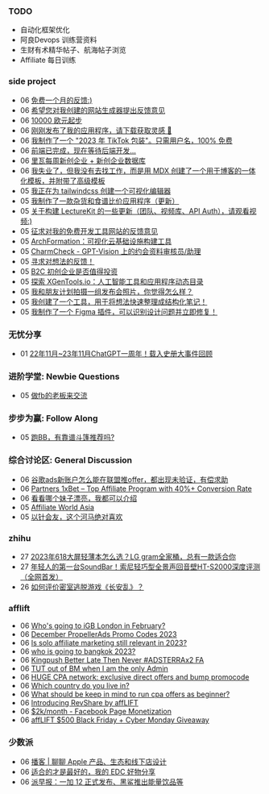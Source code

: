 ### TODO
-  自动化框架优化
-  阿良Devops 训练营资料
-  生财有术精华帖子、航海帖子浏览
-  Affiliate 每日训练

### side project
<!-- sideproject:START -->
-  06 [免费一个月的反馈:&rpar;](https://www.reddit.com/r/SideProject/comments/18c0i88/feedback_for_a_free_month/)
-  06 [希望您对我创建的网站生成器提出反馈意见](https://www.reddit.com/r/SideProject/comments/18c08lh/would_love_your_feedback_on_the_website_builder/)
-  06 [10000 欧元起步](https://www.reddit.com/r/SideProject/comments/18bzeuw/10000_euros_to_start/)
-  06 [刚刚发布了我的应用程序，请下载获取灵感 🙏](https://www.reddit.com/r/SideProject/comments/18bxaxt/just_published_my_app_please_download_for/)
-  06 [我制作了一个 &quot;2023 年 TikTok 包装&quot;。只需用户名，100% 免费](https://tokchart.com/wrapped)
-  06 [前端已完成，现在等待后端开发...](https://old.reddit.com/r/SideProject/comments/18bu9zs/frontend_done_now_waiting_on_backend_dev/)
-  06 [里瓦每周新创企业 + 新创企业数据库](https://www.reddit.com/r/SideProject/comments/18bthvl/riva_weekly_new_startups_startup_database/)
-  06 [我失业了，但我没有去找工作，而是用 MDX 创建了一个用于博客的一体化模板，并附带了高级模板](https://www.reddit.com/r/SideProject/comments/18bj0kt/im_out_of_work_instead_of_finding_a_job_i_created/)
-  05 [我正在为 tailwindcss 创建一个可视化编辑器](https://uibun.dev/)
-  05 [我制作了一款杂货和食谱比价应用程序（更新）](https://www.reddit.com/r/SideProject/comments/18bndv9/i_built_a_grocery_recipe_price_comparison_app/)
-  05 [关于构建 LectureKit 的一些更新（团队、视频库、API Auth），请观看视频:&rpar;](https://old.reddit.com/r/SideProject/comments/18bngjk/some_updates_on_the_building_of_lecturekit_teams/)
-  05 [征求对我的免费开发工具网站的反馈意见](https://www.reddit.com/r/SideProject/comments/18bm499/seeking_feedback_on_my_free_developer_tools/)
-  05 [ArchFormation：可视化云基础设施构建工具](https://www.reddit.com/r/SideProject/comments/18bl9l3/archformation_visual_cloud_infrastructure/)
-  05 [CharmCheck - GPT-Vision 上的约会资料审核员/助理](https://old.reddit.com/r/SideProject/comments/18bkwv0/charmcheck_dating_profile_reviewerassistant_on/)
-  05 [寻求对想法的反馈！](https://www.reddit.com/r/SideProject/comments/18bhdob/seeking_feedback_on_an_idea/)
-  05 [B2C 初创企业是否值得投资](https://www.reddit.com/r/SideProject/comments/18biu35/are_b2c_startups_worth_it/)
-  05 [探索 XGenTools.io：人工智能工具和应用程序动态目录](https://www.reddit.com/r/SideProject/comments/18bkmiw/discover_xgentoolsio_a_dynamic_directory_for_ai/)
-  05 [我和朋友计划拍摄一组发布会照片，你觉得怎么样？](https://old.reddit.com/r/SideProject/comments/18bk3tm/planned_a_launch_photoshoot_with_my_friend_what/)
-  05 [我创建了一个工具，用于将想法快速整理成结构化笔记！](https://www.reddit.com/r/SideProject/comments/18bcerd/i_build_a_tool_to_quickly_organize_ideas_into/)
-  05 [我制作了一个 Figma 插件，可以识别设计问题并立即修复！](https://www.reddit.com/r/SideProject/comments/18bhyfm/i_made_a_figma_plugin_that_identifies_design/)<!-- sideproject:END -->


### 无忧分享
<!-- ruyo:START -->
-  01 [22年11月~23年11月ChatGPT一周年！载入史册大事件回顾](https://51.ruyo.net/18557.html)<!-- ruyo:END -->

### 进阶学堂: Newbie Questions
<!-- advertcn1:START -->
-  05 [做fb的老板来交流](https://www.advertcn.com/thread-113197-1-1.html)<!-- advertcn1:END -->

### 步步为赢: Follow Along
<!-- advertcn2:START -->
-  05 [跑BB，有靠谱斗篷推荐吗?](https://www.advertcn.com/thread-113193-1-1.html)<!-- advertcn2:END -->

### 综合讨论区: General Discussion
<!-- advertcn3:START -->
-  06 [谷歌ads新账户怎么能在联盟推offer，都出现未验证，有偿求助](https://www.advertcn.com/thread-113206-1-1.html)
-  06 [Partners 1xBet – Top Affiliate Program with 40%+ Conversion Rate](https://www.advertcn.com/thread-113205-1-1.html)
-  06 [看看哪个妹子漂亮，我都可以介绍](https://www.advertcn.com/thread-113202-1-1.html)
-  05 [Affiliate World Asia](https://www.advertcn.com/thread-113198-1-1.html)
-  05 [以针会友，这个河马绝对喜欢](https://www.advertcn.com/thread-113194-1-1.html)<!-- advertcn3:END -->


### zhihu
<!-- zhihu:START -->
-  27 [2023年618大屏轻薄本怎么选？LG gram全家桶，总有一款适合你](http://zhuanlan.zhihu.com/p/632641888?utm_campaign=rss&utm_medium=rss&utm_source=rss&utm_content=title)
-  27 [年轻人的第一台SoundBar！索尼轻巧型全景声回音壁HT-S2000深度评测（全网首发）](http://zhuanlan.zhihu.com/p/630990296?utm_campaign=rss&utm_medium=rss&utm_source=rss&utm_content=title)
-  26 [如何评价密室逃脱游戏《长安乱》？](http://www.zhihu.com/question/563950552/answer/3045961312?utm_campaign=rss&utm_medium=rss&utm_source=rss&utm_content=title)<!-- zhihu:END -->

### afflift
<!-- afflift:START -->
-  06 [Who&#39;s going to iGB London in February?](https://afflift.com/f/threads/whos-going-to-igb-london-in-february.12203/)
-  06 [December PropellerAds Promo Codes 2023](https://afflift.com/f/threads/december-propellerads-promo-codes-2023.12195/)
-  06 [Is solo affiliate marketing still relevant in 2023?](https://afflift.com/f/threads/is-solo-affiliate-marketing-still-relevant-in-2023.12202/)
-  06 [who is going to bangkok 2023?](https://afflift.com/f/threads/who-is-going-to-bangkok-2023.11889/)
-  06 [Kingpush Better Late Then Never #ADSTERRAx2 FA](https://afflift.com/f/threads/kingpush-better-late-then-never-adsterrax2-fa.12150/)
-  06 [TUT out of BM when I am the only Admin](https://afflift.com/f/threads/tut-out-of-bm-when-i-am-the-only-admin.12118/)
-  06 [HUGE CPA network: exclusive direct offers and bump promocode](https://afflift.com/f/threads/huge-cpa-network-exclusive-direct-offers-and-bump-promocode.11077/)
-  06 [Which country do you live in?](https://afflift.com/f/threads/which-country-do-you-live-in.65/)
-  06 [What should be keep in mind to run cpa offers as beginner?](https://afflift.com/f/threads/what-should-be-keep-in-mind-to-run-cpa-offers-as-beginner.12112/)
-  06 [Introducing RevShare by affLIFT](https://afflift.com/f/threads/introducing-revshare-by-afflift.11814/)
-  06 [$2k/month - Facebook Page Monetization](https://afflift.com/f/threads/2k-month-facebook-page-monetization.10637/)
-  06 [affLIFT $500 Black Friday + Cyber Monday Giveaway](https://afflift.com/f/threads/afflift-500-black-friday-cyber-monday-giveaway.12105/)<!-- afflift:END -->

### 少数派
<!-- sspai:START -->
-  06 [播客 | 聊聊 Apple 产品、生态和线下店设计](https://sspai.com/post/84837)
-  06 [适合的才是最好的，我的 EDC 好物分享](https://sspai.com/post/84762)
-  06 [派早报：一加 12 正式发布、黑鲨推出能量饮品等](https://sspai.com/post/84873)<!-- sspai:END -->
